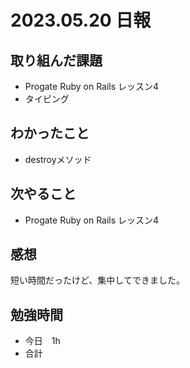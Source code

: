 # 2023.05.20 日報

## 取り組んだ課題
- Progate Ruby on Rails レッスン4
- タイピング

## わかったこと
- destroyメソッド

## 次やること
- Progate Ruby on Rails レッスン4

## 感想
  短い時間だったけど、集中してできました。
  
## 勉強時間
- 今日　1h
- 合計　
